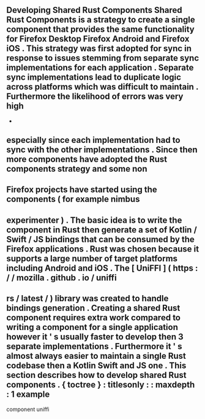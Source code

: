 #
Developing
Shared
Rust
Components
Shared
Rust
Components
is
a
strategy
to
create
a
single
component
that
provides
the
same
functionality
for
Firefox
Desktop
Firefox
Android
and
Firefox
iOS
.
This
strategy
was
first
adopted
for
sync
in
response
to
issues
stemming
from
separate
sync
implementations
for
each
application
.
Separate
sync
implementations
lead
to
duplicate
logic
across
platforms
which
was
difficult
to
maintain
.
Furthermore
the
likelihood
of
errors
was
very
high
-
-
especially
since
each
implementation
had
to
sync
with
the
other
implementations
.
Since
then
more
components
have
adopted
the
Rust
components
strategy
and
some
non
-
Firefox
projects
have
started
using
the
components
(
for
example
nimbus
-
experimenter
)
.
The
basic
idea
is
to
write
the
component
in
Rust
then
generate
a
set
of
Kotlin
/
Swift
/
JS
bindings
that
can
be
consumed
by
the
Firefox
applications
.
Rust
was
chosen
because
it
supports
a
large
number
of
target
platforms
including
Android
and
iOS
.
The
[
UniFFI
]
(
https
:
/
/
mozilla
.
github
.
io
/
uniffi
-
rs
/
latest
/
)
library
was
created
to
handle
bindings
generation
.
Creating
a
shared
Rust
component
requires
extra
work
compared
to
writing
a
component
for
a
single
application
however
it
'
s
usually
faster
to
develop
then
3
separate
implementations
.
Furthermore
it
'
s
almost
always
easier
to
maintain
a
single
Rust
codebase
then
a
Kotlin
Swift
and
JS
one
.
This
section
describes
how
to
develop
shared
Rust
components
.
{
toctree
}
:
titlesonly
:
:
maxdepth
:
1
example
-
component
uniffi
